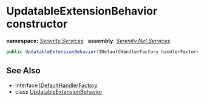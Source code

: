 # UpdatableExtensionBehavior constructor
**namespace:** *[Serenity.Services](../../README.md#serenity.services-namespace)*   **assembly**: *[Serenity.Net.Services](../../README.md)*

```csharp
public UpdatableExtensionBehavior(IDefaultHandlerFactory handlerFactory)
```

## See Also

* interface [IDefaultHandlerFactory](../IDefaultHandlerFactory.md)
* class [UpdatableExtensionBehavior](../UpdatableExtensionBehavior.md)